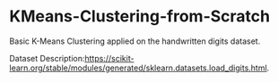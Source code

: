 # KMeans-Clustering-from-Scratch

Basic K-Means Clustering applied on the handwritten digits dataset.

Dataset Description:https://scikit-learn.org/stable/modules/generated/sklearn.datasets.load_digits.html.
